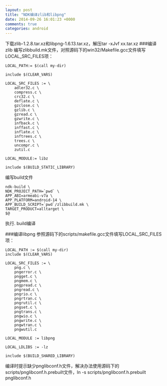 ```yaml
---
layout: post
title: "NDK编译zlib和libpng"
date: 2014-09-26 16:01:23 +0000
comments: true
categories: android
---
```


下载zlib-1.2.8.tar.xz和libpng-1.6.13.tar.xz，解压tar -xJvf xx.tar.xz
###编译zlib
编写zlibbuild.mk文件，对照源码下的win32/Makefile.gcc文件填写LOCAL_SRC_FILES项：
    
    LOCAL_PATH:= $(call my-dir)  
  
    include $(CLEAR_VARS)  
        
    LOCAL_SRC_FILES := \
        adler32.c \
    	compress.c \
    	crc32.c \
    	deflate.c \
    	gzclose.c \
    	gzlib.c \
    	gzread.c \
    	gzwrite.c \
    	infback.c \
    	inffast.c \
    	inflate.c \
    	inftrees.c \
    	trees.c \
    	uncompr.c \
    	zutil.c  
      
    LOCAL_MODULE:= libz  
      
    include $(BUILD_STATIC_LIBRARY)
    
编写build文件   

    ndk-build \
    NDK_PROJECT_PATH=`pwd` \
	APP_ABI=armeabi-v7a \
	APP_PLATFORM=android-14 \
	APP_BUILD_SCRIPT=`pwd`/zlibbuild.mk \
	TARGET_PRODUCT=alltarget \
	$@
    
执行. build编译

###编译libpng
参照源码下的scripts/makefile.gcc文件填写LOCAL_SRC_FILES项：

    LOCAL_PATH := $(call my-dir)
    include $(CLEAR_VARS)
    
    LOCAL_SRC_FILES := \
        png.c \
    	pngerror.c \
    	pngget.c \
    	pngmem.c \
    	pngpread.c \
    	pngread.c \
    	pngrio.c \
    	pngrtran.c \
    	pngrutil.c \
    	pngset.c \
    	pngtrans.c \
    	pngwio.c \
    	pngwrite.c \
    	pngwtran.c \
    	pngwutil.c
    
    LOCAL_MODULE := libpng
    
    LOCAL_LDLIBS := -lz
    
    include $(BUILD_SHARED_LIBRARY)
    
编译时提示缺少pnglibconf.h文件，解决办法使用源码下的scripts/pnglibconf.h.prebuilt文件，ln -s scripts/pnglibconf.h.prebuilt pnglibconf.h
